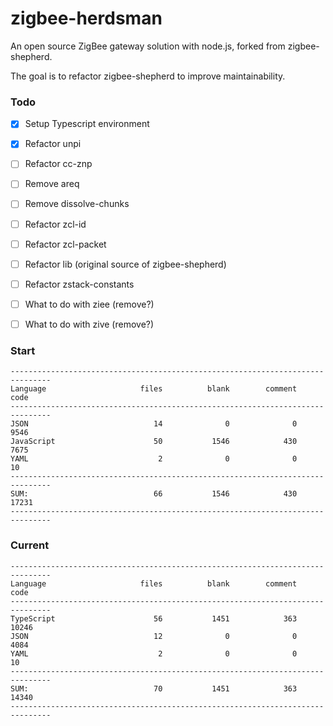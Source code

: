 # zigbee-herdsman
An open source ZigBee gateway solution with node.js, forked from zigbee-shepherd.

The goal is to refactor zigbee-shepherd to improve maintainability.

### Todo
- [x] Setup Typescript environment
- [x] Refactor unpi
- [ ] Refactor cc-znp
- [ ] Remove areq
- [ ] Remove dissolve-chunks
- [ ] Refactor zcl-id
- [ ] Refactor zcl-packet
- [ ] Refactor lib (original source of zigbee-shepherd)
- [ ] Refactor zstack-constants
- [ ] What to do with ziee (remove?)
- [ ] What to do with zive (remove?)


### Start
```
-------------------------------------------------------------------------------
Language                     files          blank        comment           code
-------------------------------------------------------------------------------
JSON                            14              0              0           9546
JavaScript                      50           1546            430           7675
YAML                             2              0              0             10
-------------------------------------------------------------------------------
SUM:                            66           1546            430          17231
-------------------------------------------------------------------------------
```

### Current
```
-------------------------------------------------------------------------------
Language                     files          blank        comment           code
-------------------------------------------------------------------------------
TypeScript                      56           1451            363          10246
JSON                            12              0              0           4084
YAML                             2              0              0             10
-------------------------------------------------------------------------------
SUM:                            70           1451            363          14340
-------------------------------------------------------------------------------
```